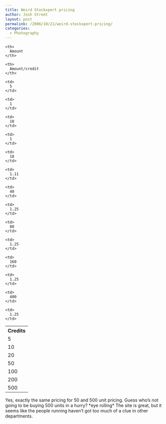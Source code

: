 ```yaml
---
title: Weird Stockxpert pricing
author: Josh Street
layout: post
permalink: /2006/10/21/weird-stockxpert-pricing/
categories:
  - Photography
---
```

<table cellpadding="1" border="0">
  <tr>
    <th>
      Credits
    </th>
    
    <th>
      Amount
    </th>
    
    <th>
      Amount/credit
    </th>
  </tr>
  
  <tr>
    <td>
      5
    </td>
    
    <td>
      5
    </td>
    
    <td>
      1
    </td>
  </tr>
  
  <tr>
    <td>
      10
    </td>
    
    <td>
      10
    </td>
    
    <td>
      1
    </td>
  </tr>
  
  <tr>
    <td>
      20
    </td>
    
    <td>
      18
    </td>
    
    <td>
      1.11
    </td>
  </tr>
  
  <tr>
    <td>
      50
    </td>
    
    <td>
      40
    </td>
    
    <td>
      1.25
    </td>
  </tr>
  
  <tr>
    <td>
      100
    </td>
    
    <td>
      80
    </td>
    
    <td>
      1.25
    </td>
  </tr>
  
  <tr>
    <td>
      200
    </td>
    
    <td>
      160
    </td>
    
    <td>
      1.25
    </td>
  </tr>
  
  <tr>
    <td>
      500
    </td>
    
    <td>
      400
    </td>
    
    <td>
      1.25
    </td>
  </tr>
</table>

Yes, exactly the same pricing for 50 and 500 unit pricing. Guess who&#8217;s not going to be buying 500 units in a hurry? \*eye rolling\* The site is great, but it seems like the people running haven&#8217;t got too much of a clue in other departments.